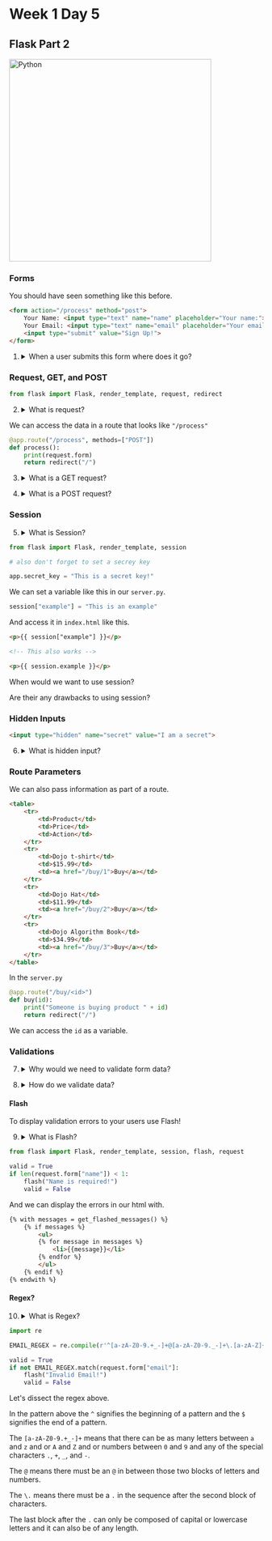# Week 1 Day 5

## Flask Part 2

<img src="http://flask.pocoo.org/static/logo/flask.png" alt="Python" width="400px">

### Forms

You should have seen something like this before.

```html
<form action="/process" method="post">
    Your Name: <input type="text" name="name" placeholder="Your name:"><br>
    Your Email: <input type="text" name="email" placeholder="Your email:"><br>
    <input type="submit" value="Sign Up!">
</form>
```

1. <details> 
    <summary>When a user submits this form where does it go?</summary>
    The form is submitted to the server.
</details>

### Request, GET, and POST

```python
from flask import Flask, render_template, request, redirect
```

2. <details> 
    <summary>What is request?</summary>
    Request is the HTTP request. We can use it to access the form data.
</details>

We can access the data in a route that looks like ```"/process"```

```python
@app.route("/process", methods=["POST"])
def process():
    print(request.form)
    return redirect("/")
```

3. <details> 
    <summary>What is a GET request?</summary>
    If we submit the form with a <code>method="get"</code> it will pass the form data through the url like <code>"localhost:5000/process?name=example&email=example@example.com"</code>. This is fine for a simple form like a search, but might be insecure if the form has a password or credit card number.
</details>

4. <details> 
    <summary>What is a POST request?</summary>
    If we submit the form with a <code>method="post"</code> it doesn't pass the form data in the url and instead sends it as part of the HTTP request. We can access this data in flask using <code>request.form</code>.
</details>

### Session

5. <details> 
    <summary>What is Session?</summary>
    Session is a variable we can store on the user's web browser and we can access in our <code>server.py</code> or in our templates. We can set session and access session as if it were a dictionary.
</details>

```python
from flask import Flask, render_template, session

# also don't forget to set a secrey key

app.secret_key = "This is a secret key!"
```

We can set a variable like this in our ```server.py```.

```python
session["example"] = "This is an example"
```

And access it in ```index.html``` like this.

```html
<p>{{ session["example"] }}</p>

<!-- This also works -->

<p>{{ session.example }}</p>
```

When would we want to use session?

Are their any drawbacks to using session?

### Hidden Inputs

```html
<input type="hidden" name="secret" value="I am a secret">
```

6. <details> 
    <summary>What is hidden input?</summary>
    Exactly what it sounds like, an input that isn't displayed in a form.
</details>

### Route Parameters

We can also pass information as part of a route.

```html
<table>
    <tr>
        <td>Product</td>
        <td>Price</td>
        <td>Action</td>
    </tr>
    <tr>
        <td>Dojo t-shirt</td>
        <td>$15.99</td>
        <td><a href="/buy/1">Buy</a></td>
    </tr>
    <tr>
        <td>Dojo Hat</td>
        <td>$11.99</td>
        <td><a href="/buy/2">Buy</a></td>
    </tr>
    <tr>
        <td>Dojo Algorithm Book</td>
        <td>$34.99</td>
        <td><a href="/buy/3">Buy</a></td>
    </tr>
</table>
```

In the ```server.py```

```python
@app.route("/buy/<id>")
def buy(id):
    print("Someone is buying product " + id)
    return redirect("/")
```

We can access the ```id``` as a variable.

### Validations

7. <details> 
    <summary>Why would we need to validate form data?</summary>
    To insure data that we might want to save into a database is correct or in the right format. Later we will use these same strategies to enable users to authenticate themselves to your application.
</details>

8. <details> 
    <summary>How do we validate data?</summary>
    Use lots of conditionals!
    <pre>
    valid = True
    if len(request.form["name"]) < 1:
        valid = False
    </pre>
</details>

#### Flash

To display validation errors to your users use Flash!

9. <details> 
    <summary>What is Flash?</summary>
    Flash is like a session variable that is only displayed to your user once. Then it dissapears in a <i>flash!</i>
</details>

```python
from flask import Flask, render_template, session, flash, request
```

```python
valid = True
if len(request.form["name"]) < 1:
    flash("Name is required!")
    valid = False
```

And we can display the errors in our html with.

```html
{% with messages = get_flashed_messages() %}
    {% if messages %}
        <ul>
        {% for message in messages %}
            <li>{{message}}</li>
        {% endfor %}
        </ul>
    {% endif %}
{% endwith %}
```

#### Regex?

10. <details> 
    <summary>What is Regex?</summary>
    Regex is short for Regular Expressions. It is a way we can find patterns in text or even search text.
</details>

```python
import re

EMAIL_REGEX = re.compile(r'^[a-zA-Z0-9.+_-]+@[a-zA-Z0-9._-]+\.[a-zA-Z]+$')
```

```python
valid = True
if not EMAIL_REGEX.match(request.form["email"]:
    flash("Invalid Email!")
    valid = False
```

Let's dissect the regex above.

In the pattern above the ```^``` signifies the beginning of a pattern and the ```$``` signifies the end of a pattern. 

The ```[a-zA-Z0-9.+_-]+``` means that there can be as many letters between ```a``` and ```z``` and or ```A``` and ```Z``` and or numbers between ```0``` and ```9``` and any of the special characters ```.```, ```+```, ```_```, and ```-```. 

The ```@``` means there must be an ```@``` in between those two blocks of letters and numbers. 

The ```\.``` means there must be a ```.``` in the sequence after the second block of characters. 

The last block after the ```.``` can only be composed of capital or lowercase letters and it can also be of any length.
